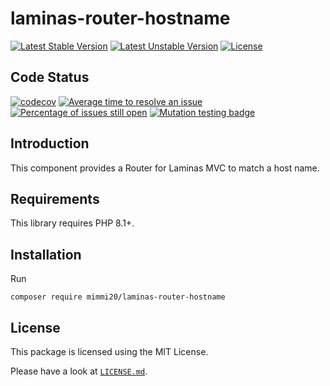 # laminas-router-hostname

[![Latest Stable Version](https://poser.pugx.org/mimmi20/laminas-router-hostname/v/stable?format=flat-square)](https://packagist.org/packages/mimmi20/laminas-router-hostname)
[![Latest Unstable Version](https://poser.pugx.org/mimmi20/laminas-router-hostname/v/unstable?format=flat-square)](https://packagist.org/packages/mimmi20/laminas-router-hostname)
[![License](https://poser.pugx.org/mimmi20/laminas-router-hostname/license?format=flat-square)](https://packagist.org/packages/mimmi20/laminas-router-hostname)

## Code Status

[![codecov](https://codecov.io/gh/mimmi20/laminas-router-hostname/branch/master/graph/badge.svg)](https://codecov.io/gh/mimmi20/laminas-router-hostname)
[![Average time to resolve an issue](http://isitmaintained.com/badge/resolution/mimmi20/laminas-router-hostname.svg)](http://isitmaintained.com/project/mimmi20/laminas-router-hostname "Average time to resolve an issue")
[![Percentage of issues still open](http://isitmaintained.com/badge/open/mimmi20/laminas-router-hostname.svg)](http://isitmaintained.com/project/mimmi20/laminas-router-hostname "Percentage of issues still open")
[![Mutation testing badge](https://img.shields.io/endpoint?style=flat&url=https%3A%2F%2Fbadge-api.stryker-mutator.io%2Fgithub.com%2Fmimmi20%2Flaminas-router-hostname%2Fmaster)](https://dashboard.stryker-mutator.io/reports/github.com/mimmi20/laminas-router-hostname/master)

## Introduction

This component provides a Router for Laminas MVC to match a host name.

## Requirements

This library requires PHP 8.1+.

## Installation

Run

```shell
composer require mimmi20/laminas-router-hostname
```

## License

This package is licensed using the MIT License.

Please have a look at [`LICENSE.md`](LICENSE.md).
